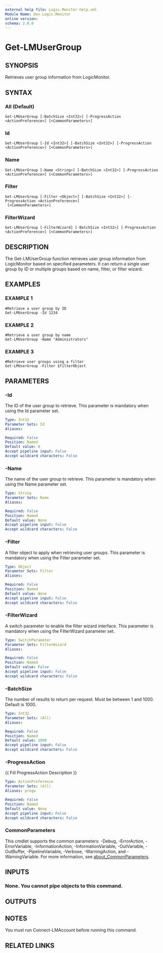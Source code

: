 ```yaml
---
external help file: Logic.Monitor-help.xml
Module Name: Dev.Logic.Monitor
online version:
schema: 2.0.0
---
```


# Get-LMUserGroup

## SYNOPSIS
Retrieves user group information from LogicMonitor.

## SYNTAX

### All (Default)
```
Get-LMUserGroup [-BatchSize <Int32>] [-ProgressAction <ActionPreference>] [<CommonParameters>]
```

### Id
```
Get-LMUserGroup [-Id <Int32>] [-BatchSize <Int32>] [-ProgressAction <ActionPreference>] [<CommonParameters>]
```

### Name
```
Get-LMUserGroup [-Name <String>] [-BatchSize <Int32>] [-ProgressAction <ActionPreference>] [<CommonParameters>]
```

### Filter
```
Get-LMUserGroup [-Filter <Object>] [-BatchSize <Int32>] [-ProgressAction <ActionPreference>]
 [<CommonParameters>]
```

### FilterWizard
```
Get-LMUserGroup [-FilterWizard] [-BatchSize <Int32>] [-ProgressAction <ActionPreference>] [<CommonParameters>]
```

## DESCRIPTION
The Get-LMUserGroup function retrieves user group information from LogicMonitor based on specified parameters.
It can return a single user group by ID or multiple groups based on name, filter, or filter wizard.

## EXAMPLES

### EXAMPLE 1
```
#Retrieve a user group by ID
Get-LMUserGroup -Id 1234
```

### EXAMPLE 2
```
#Retrieve a user group by name
Get-LMUserGroup -Name "Administrators"
```

### EXAMPLE 3
```
#Retrieve user groups using a filter
Get-LMUserGroup -Filter $filterObject
```

## PARAMETERS

### -Id
The ID of the user group to retrieve.
This parameter is mandatory when using the Id parameter set.

```yaml
Type: Int32
Parameter Sets: Id
Aliases:

Required: False
Position: Named
Default value: 0
Accept pipeline input: False
Accept wildcard characters: False
```

### -Name
The name of the user group to retrieve.
This parameter is mandatory when using the Name parameter set.

```yaml
Type: String
Parameter Sets: Name
Aliases:

Required: False
Position: Named
Default value: None
Accept pipeline input: False
Accept wildcard characters: False
```

### -Filter
A filter object to apply when retrieving user groups.
This parameter is mandatory when using the Filter parameter set.

```yaml
Type: Object
Parameter Sets: Filter
Aliases:

Required: False
Position: Named
Default value: None
Accept pipeline input: False
Accept wildcard characters: False
```

### -FilterWizard
A switch parameter to enable the filter wizard interface.
This parameter is mandatory when using the FilterWizard parameter set.

```yaml
Type: SwitchParameter
Parameter Sets: FilterWizard
Aliases:

Required: False
Position: Named
Default value: False
Accept pipeline input: False
Accept wildcard characters: False
```

### -BatchSize
The number of results to return per request.
Must be between 1 and 1000.
Default is 1000.

```yaml
Type: Int32
Parameter Sets: (All)
Aliases:

Required: False
Position: Named
Default value: 1000
Accept pipeline input: False
Accept wildcard characters: False
```

### -ProgressAction
{{ Fill ProgressAction Description }}

```yaml
Type: ActionPreference
Parameter Sets: (All)
Aliases: proga

Required: False
Position: Named
Default value: None
Accept pipeline input: False
Accept wildcard characters: False
```

### CommonParameters
This cmdlet supports the common parameters: -Debug, -ErrorAction, -ErrorVariable, -InformationAction, -InformationVariable, -OutVariable, -OutBuffer, -PipelineVariable, -Verbose, -WarningAction, and -WarningVariable. For more information, see [about_CommonParameters](http://go.microsoft.com/fwlink/?LinkID=113216).

## INPUTS

### None. You cannot pipe objects to this command.
## OUTPUTS

## NOTES
You must run Connect-LMAccount before running this command.

## RELATED LINKS
